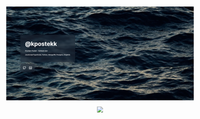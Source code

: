 [![](.github/preview.png)](https://www.kpostek.dev/)

<div align="center">
    <img src="https://github.com/kpostekk/my-next-page/actions/workflows/nextjs.yml/badge.svg">
</div>
